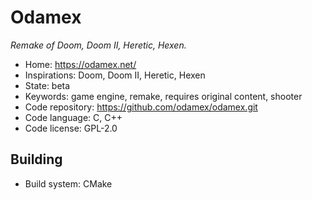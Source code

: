 # Odamex

_Remake of Doom, Doom II, Heretic, Hexen._

- Home: https://odamex.net/
- Inspirations: Doom, Doom II, Heretic, Hexen
- State: beta
- Keywords: game engine, remake, requires original content, shooter
- Code repository: https://github.com/odamex/odamex.git
- Code language: C, C++
- Code license: GPL-2.0

## Building

- Build system: CMake
